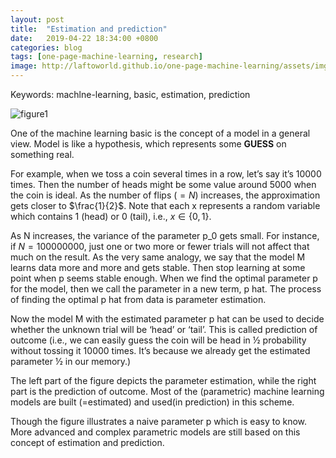 ```yaml
---
layout: post
title:  "Estimation and prediction"
date:   2019-04-22 18:34:00 +0800
categories: blog
tags: [one-page-machine-learning, research]
image: http://laftoworld.github.io/one-page-machine-learning/assets/img/img_ml/estimation_and_prediction.png
---
```

Keywords: machlne-learning, basic, estimation, prediction

![figure1][fig1]

One of the machine learning basic is the concept of a model in a general view. Model is like a hypothesis, which represents some **GUESS** on something real.

For example, when we toss a coin several times in a row, let’s say it’s $10000$ times. Then the number of heads might be some value around 5000 when the coin is ideal. As the number of flips $(=N)$ increases, the approximation gets closer to $\frac{1}{2}$. Note that each x represents a random variable which contains 1 (head) or 0 (tail), i.e., $x\in \{0, 1\}$.

As N increases, the variance of the parameter p_0 gets small. For instance, if $N=100000000$, just one or two more or fewer trials will not affect that much on the result. As the very same analogy, we say that the model M learns data more and more and gets stable. Then stop learning at some point when p seems stable enough. When we find the optimal parameter p for the model, then we call the parameter in a new term, p hat. The process of finding the optimal p hat from data is parameter estimation.

Now the model M with the estimated parameter p hat can be used to decide whether the unknown trial will be ‘head’ or ‘tail’. This is called prediction of outcome (i.e., we can easily guess the coin will be head in ½ probability without tossing it 10000 times. It’s because we already get the estimated parameter ½ in our memory.)

The left part of the figure depicts the parameter estimation, while the right part is the prediction of outcome. Most of the (parametric) machine learning models are built (=estimated) and used(in prediction) in this scheme.

Though the figure illustrates a naive parameter p which is easy to know. More advanced and complex parametric models are still based on this concept of estimation and prediction.

<!---`BibTeX` --->


<!---`Original paper` [Original paper][cite1] --->






[fig1]: /one-page-machine-learning/assets/img/img_ml/estimation_and_prediction.png "Estimation and prediction"
<!---[cite1]: https://arxiv.org/pdf/1503.02531.pdf --->
